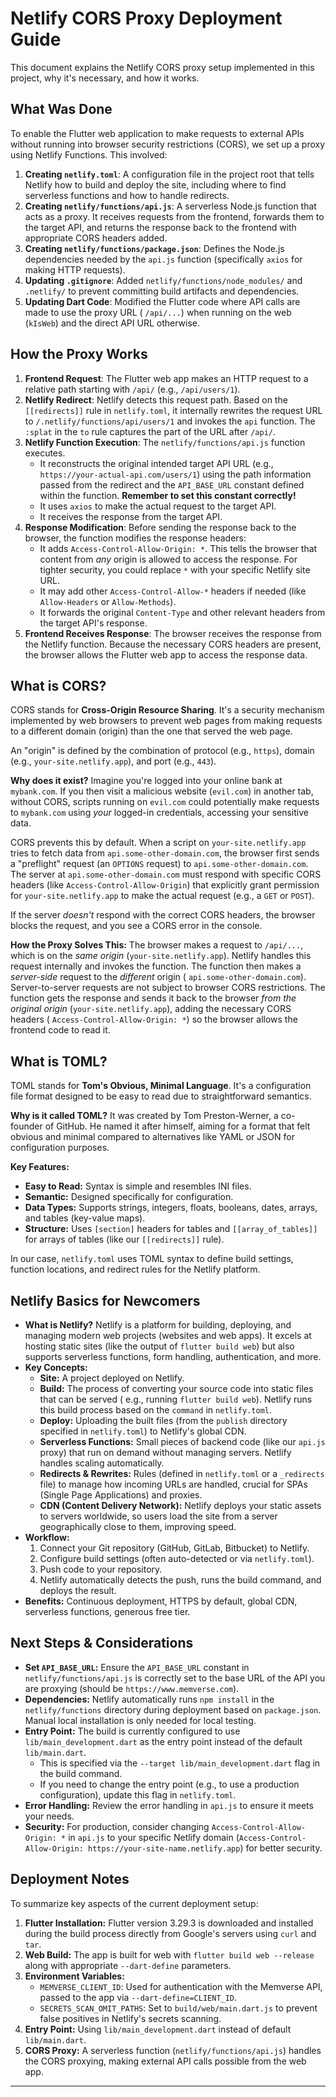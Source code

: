 # Netlify CORS Proxy Deployment Guide

This document explains the Netlify CORS proxy setup implemented in this project, why it's necessary,
and how it works.

## What Was Done

To enable the Flutter web application to make requests to external APIs without running into browser
security restrictions (CORS), we set up a proxy using Netlify Functions. This involved:

1. **Creating `netlify.toml`**: A configuration file in the project root that tells Netlify how to
   build and deploy the site, including where to find serverless functions and how to handle
   redirects.
2. **Creating `netlify/functions/api.js`**: A serverless Node.js function that acts as a proxy. It
   receives requests from the frontend, forwards them to the target API, and returns the response
   back to the frontend with appropriate CORS headers added.
3. **Creating `netlify/functions/package.json`**: Defines the Node.js dependencies needed by the
   `api.js` function (specifically `axios` for making HTTP requests).
4. **Updating `.gitignore`**: Added `netlify/functions/node_modules/` and `.netlify/` to prevent
   committing build artifacts and dependencies.
5. **Updating Dart Code**: Modified the Flutter code where API calls are made to use the proxy URL (
   `/api/...`) when running on the web (`kIsWeb`) and the direct API URL otherwise.

## How the Proxy Works

1. **Frontend Request**: The Flutter web app makes an HTTP request to a relative path starting with
   `/api/` (e.g., `/api/users/1`).
2. **Netlify Redirect**: Netlify detects this request path. Based on the `[[redirects]]` rule in
   `netlify.toml`, it internally rewrites the request URL to `/.netlify/functions/api/users/1` and
   invokes the `api` function. The `:splat` in the `to` rule captures the part of the URL after
   `/api/`.
3. **Netlify Function Execution**: The `netlify/functions/api.js` function executes.
    * It reconstructs the original intended target API URL (e.g.,
      `https://your-actual-api.com/users/1`) using the path information passed from the redirect and
      the `API_BASE_URL` constant defined within the function. **Remember to set this constant
      correctly!**
    * It uses `axios` to make the actual request to the target API.
    * It receives the response from the target API.
4. **Response Modification**: Before sending the response back to the browser, the function modifies
   the response headers:
    * It adds `Access-Control-Allow-Origin: *`. This tells the browser that content from *any*
      origin is allowed to access the response. For tighter security, you could replace `*` with
      your specific Netlify site URL.
    * It may add other `Access-Control-Allow-*` headers if needed (like `Allow-Headers` or
      `Allow-Methods`).
    * It forwards the original `Content-Type` and other relevant headers from the target API's
      response.
5. **Frontend Receives Response**: The browser receives the response from the Netlify function.
   Because the necessary CORS headers are present, the browser allows the Flutter web app to access
   the response data.

## What is CORS?

CORS stands for **Cross-Origin Resource Sharing**. It's a security mechanism implemented by web
browsers to prevent web pages from making requests to a different domain (origin) than the one that
served the web page.

An "origin" is defined by the combination of protocol (e.g., `https`), domain (e.g.,
`your-site.netlify.app`), and port (e.g., `443`).

**Why does it exist?** Imagine you're logged into your online bank at `mybank.com`. If you then
visit a malicious website (`evil.com`) in another tab, without CORS, scripts running on `evil.com`
could potentially make requests to `mybank.com` using *your* logged-in credentials, accessing your
sensitive data.

CORS prevents this by default. When a script on `your-site.netlify.app` tries to fetch data from
`api.some-other-domain.com`, the browser first sends a "preflight" request (an `OPTIONS` request) to
`api.some-other-domain.com`. The server at `api.some-other-domain.com` must respond with specific
CORS headers (like `Access-Control-Allow-Origin`) that explicitly grant permission for
`your-site.netlify.app` to make the actual request (e.g., a `GET` or `POST`).

If the server *doesn't* respond with the correct CORS headers, the browser blocks the request, and
you see a CORS error in the console.

**How the Proxy Solves This:** The browser makes a request to `/api/...`, which is on the *same
origin* (`your-site.netlify.app`). Netlify handles this request internally and invokes the function.
The function then makes a *server-side* request to the *different* origin (
`api.some-other-domain.com`). Server-to-server requests are not subject to browser CORS
restrictions. The function gets the response and sends it back to the browser *from the original
origin* (`your-site.netlify.app`), adding the necessary CORS headers (
`Access-Control-Allow-Origin: *`) so the browser allows the frontend code to read it.

## What is TOML?

TOML stands for **Tom's Obvious, Minimal Language**. It's a configuration file format designed to be
easy to read due to straightforward semantics.

**Why is it called TOML?** It was created by Tom Preston-Werner, a co-founder of GitHub. He named it
after himself, aiming for a format that felt obvious and minimal compared to alternatives like YAML
or JSON for configuration purposes.

**Key Features:**

* **Easy to Read:** Syntax is simple and resembles INI files.
* **Semantic:** Designed specifically for configuration.
* **Data Types:** Supports strings, integers, floats, booleans, dates, arrays, and tables (key-value
  maps).
* **Structure:** Uses `[section]` headers for tables and `[[array_of_tables]]` for arrays of
  tables (like our `[[redirects]]` rule).

In our case, `netlify.toml` uses TOML syntax to define build settings, function locations, and
redirect rules for the Netlify platform.

## Netlify Basics for Newcomers

* **What is Netlify?** Netlify is a platform for building, deploying, and managing modern web
  projects (websites and web apps). It excels at hosting static sites (like the output of
  `flutter build web`) but also supports serverless functions, form handling, authentication, and
  more.
* **Key Concepts:**
    * **Site:** A project deployed on Netlify.
    * **Build:** The process of converting your source code into static files that can be served (
      e.g., running `flutter build web`). Netlify runs this build process based on the `command` in
      `netlify.toml`.
    * **Deploy:** Uploading the built files (from the `publish` directory specified in
      `netlify.toml`) to Netlify's global CDN.
    * **Serverless Functions:** Small pieces of backend code (like our `api.js` proxy) that run on
      demand without managing servers. Netlify handles scaling automatically.
    * **Redirects & Rewrites:** Rules (defined in `netlify.toml` or a `_redirects` file) to manage
      how incoming URLs are handled, crucial for SPAs (Single Page Applications) and proxies.
    * **CDN (Content Delivery Network):** Netlify deploys your static assets to servers worldwide,
      so users load the site from a server geographically close to them, improving speed.
* **Workflow:**
    1. Connect your Git repository (GitHub, GitLab, Bitbucket) to Netlify.
    2. Configure build settings (often auto-detected or via `netlify.toml`).
    3. Push code to your repository.
    4. Netlify automatically detects the push, runs the build command, and deploys the result.
* **Benefits:** Continuous deployment, HTTPS by default, global CDN, serverless functions, generous
  free tier.

## Next Steps & Considerations

* **Set `API_BASE_URL`:** Ensure the `API_BASE_URL` constant in `netlify/functions/api.js` is
  correctly set to the base URL of the API you are proxying (should be `https://www.memverse.com`).
* **Dependencies:** Netlify automatically runs `npm install` in the `netlify/functions` directory
  during deployment based on `package.json`. Manual local installation is only needed for local
  testing.
* **Entry Point:** The build is currently configured to use `lib/main_development.dart` as the entry
  point instead of the default `lib/main.dart`.
    * This is specified via the `--target lib/main_development.dart` flag in the build command.
    * If you need to change the entry point (e.g., to use a production configuration), update this
      flag in `netlify.toml`.
* **Error Handling:** Review the error handling in `api.js` to ensure it meets your needs.
* **Security:** For production, consider changing `Access-Control-Allow-Origin: *` in `api.js` to
  your specific Netlify domain (`Access-Control-Allow-Origin: https://your-site-name.netlify.app`)
  for better security.

## Deployment Notes

To summarize key aspects of the current deployment setup:

1. **Flutter Installation:** Flutter version 3.29.3 is downloaded and installed during the build
   process directly from Google's servers using `curl` and `tar`.
2. **Web Build:** The app is built for web with `flutter build web --release` along with appropriate
   `--dart-define` parameters.
3. **Environment Variables:**
    - `MEMVERSE_CLIENT_ID`: Used for authentication with the Memverse API, passed to the app via
      `--dart-define=CLIENT_ID`.
    - `SECRETS_SCAN_OMIT_PATHS`: Set to `build/web/main.dart.js` to prevent false positives in
      Netlify's secrets scanning.
4. **Entry Point:** Using `lib/main_development.dart` instead of default `lib/main.dart`.
5. **CORS Proxy:** A serverless function (`netlify/functions/api.js`) handles the CORS proxying,
   making external API calls possible from the web app.

---
